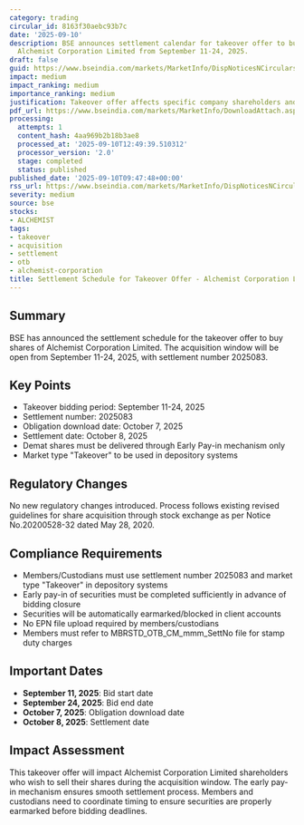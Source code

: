 ```yaml
---
category: trading
circular_id: 8163f30aebc93b7c
date: '2025-09-10'
description: BSE announces settlement calendar for takeover offer to buy shares of
  Alchemist Corporation Limited from September 11-24, 2025.
draft: false
guid: https://www.bseindia.com/markets/MarketInfo/DispNoticesNCirculars.aspx?Noticeid={EE16795A-45AA-4D80-8ED1-D30FE1E6E6E5}&noticeno=20250910-12&dt=09/10/2025&icount=12&totcount=46&flag=0
impact: medium
impact_ranking: medium
importance_ranking: medium
justification: Takeover offer affects specific company shareholders and trading operations
pdf_url: https://www.bseindia.com/markets/MarketInfo/DownloadAttach.aspx?id=20250910-12&attachedId=
processing:
  attempts: 1
  content_hash: 4aa969b2b18b3ae8
  processed_at: '2025-09-10T12:49:39.510312'
  processor_version: '2.0'
  stage: completed
  status: published
published_date: '2025-09-10T09:47:48+00:00'
rss_url: https://www.bseindia.com/markets/MarketInfo/DispNoticesNCirculars.aspx?Noticeid={EE16795A-45AA-4D80-8ED1-D30FE1E6E6E5}&noticeno=20250910-12&dt=09/10/2025&icount=12&totcount=46&flag=0
severity: medium
source: bse
stocks:
- ALCHEMIST
tags:
- takeover
- acquisition
- settlement
- otb
- alchemist-corporation
title: Settlement Schedule for Takeover Offer - Alchemist Corporation Limited
---
```


## Summary

BSE has announced the settlement schedule for the takeover offer to buy shares of Alchemist Corporation Limited. The acquisition window will be open from September 11-24, 2025, with settlement number 2025083.

## Key Points

- Takeover bidding period: September 11-24, 2025
- Settlement number: 2025083
- Obligation download date: October 7, 2025
- Settlement date: October 8, 2025
- Demat shares must be delivered through Early Pay-in mechanism only
- Market type "Takeover" to be used in depository systems

## Regulatory Changes

No new regulatory changes introduced. Process follows existing revised guidelines for share acquisition through stock exchange as per Notice No.20200528-32 dated May 28, 2020.

## Compliance Requirements

- Members/Custodians must use settlement number 2025083 and market type "Takeover" in depository systems
- Early pay-in of securities must be completed sufficiently in advance of bidding closure
- Securities will be automatically earmarked/blocked in client accounts
- No EPN file upload required by members/custodians
- Members must refer to MBRSTD_OTB_CM_mmm_SettNo file for stamp duty charges

## Important Dates

- **September 11, 2025**: Bid start date
- **September 24, 2025**: Bid end date
- **October 7, 2025**: Obligation download date
- **October 8, 2025**: Settlement date

## Impact Assessment

This takeover offer will impact Alchemist Corporation Limited shareholders who wish to sell their shares during the acquisition window. The early pay-in mechanism ensures smooth settlement process. Members and custodians need to coordinate timing to ensure securities are properly earmarked before bidding deadlines.